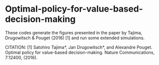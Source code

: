# Optimal-policy-for-value-based-decision-making

These codes generate the figures presented in the paper by Tajima, Drugowitsch & Pouget (2016) [1] and run some extended simulations.

CITATION:
[1] Satohiro Tajima*, Jan Drugowitsch*, and Alexandre Pouget.
Optimal policy for value-based decision-making.
Nature Communications, 7:12400, (2016).
